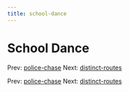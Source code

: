 ```yaml
---
title: school-dance
---
```




# School Dance

Prev: [police-chase](police-chase.md) Next:
[distinct-routes](distinct-routes.md)

Prev: [police-chase](police-chase.md) Next:
[distinct-routes](distinct-routes.md)
